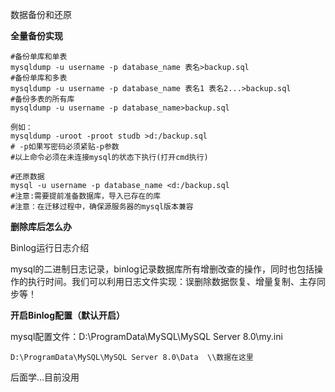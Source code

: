 数据备份和还原

**全量备份实现**

```
#备份单库和单表
mysqldump -u username -p database_name 表名>backup.sql
#备份单库和多表
mysqldump -u username -p database_name 表名1 表名2...>backup.sql
#备份多表的所有库
mysqldump -u username -p database_name>backup.sql

例如：
mysqldump -uroot -proot studb >d:/backup.sql
# -p如果写密码必须紧贴-p参数
#以上命令必须在未连接mysql的状态下执行(打开cmd执行)
```

```
#还原数据
mysql -u username -p database_name <d:/backup.sql
#注意:需要提前准备数据库，导入已存在的库
#注意：在迁移过程中，确保源服务器的mysql版本兼容
```

**删除库后怎么办**

Binlog运行日志介绍

mysql的二进制日志记录，binlog记录数据库所有增删改查的操作，同时也包括操作的执行时间。我们可以利用日志文件实现：误删除数据恢复、增量复制、主存同步等！

**开启Binlog配置（默认开启）**

mysql配置文件：D:\ProgramData\MySQL\MySQL Server 8.0\my.ini

```
D:\ProgramData\MySQL\MySQL Server 8.0\Data  \\数据在这里
```

后面学…目前没用